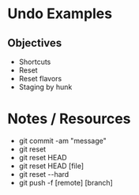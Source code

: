 # Undo Examples

## Objectives
* Shortcuts
* Reset
* Reset flavors
* Staging by hunk

# Notes / Resources
* git commit -am "message"
* git reset
* git reset HEAD
* git reset HEAD [file]
* git reset --hard
* git push -f [remote] [branch]